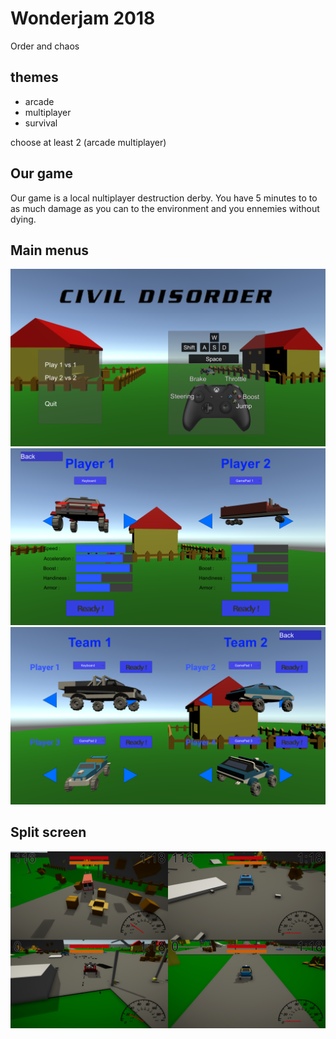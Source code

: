 # Wonderjam 2018
Order and chaos

## themes
- arcade
- multiplayer
- survival

choose at least 2 (arcade multiplayer)

## Our game
Our game is a local nultiplayer destruction derby. You have 5 minutes to to as much damage as you can to the environment and you ennemies without dying.

## Main menus
![Main Menu](Screenshots/Menu.png)
![Main Menu](Screenshots/1v1Mode.png)
![Main Menu](Screenshots/2v2Menu.png)

## Split screen
![Main Menu](Screenshots/2v2Mode.png)
